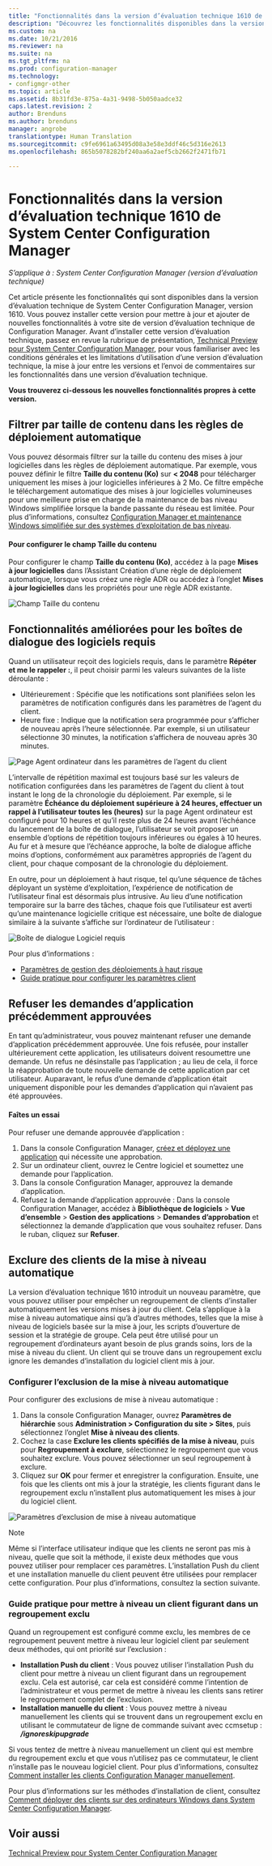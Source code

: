 ```yaml
---
title: "Fonctionnalités dans la version d’évaluation technique 1610 de System Center Configuration Manager"
description: "Découvrez les fonctionnalités disponibles dans la version d’évaluation technique de System Center Configuration Manager, version 1610."
ms.custom: na
ms.date: 10/21/2016
ms.reviewer: na
ms.suite: na
ms.tgt_pltfrm: na
ms.prod: configuration-manager
ms.technology:
- configmgr-other
ms.topic: article
ms.assetid: 8b31fd3e-875a-4a31-9498-5b050aadce32
caps.latest.revision: 2
author: Brenduns
ms.author: brenduns
manager: angrobe
translationtype: Human Translation
ms.sourcegitcommit: c9fe6961a63495d08a3e58e3ddf46c5d316e2613
ms.openlocfilehash: 865b5078282bf240aa6a2aef5cb2662f2471fb71

---
```

# <a name="capabilities-in-technical-preview-1610-for-system-center-configuration-manager"></a>Fonctionnalités dans la version d’évaluation technique 1610 de System Center Configuration Manager

*S’applique à : System Center Configuration Manager (version d’évaluation technique)*



Cet article présente les fonctionnalités qui sont disponibles dans la version d’évaluation technique de System Center Configuration Manager, version 1610. Vous pouvez installer cette version pour mettre à jour et ajouter de nouvelles fonctionnalités à votre site de version d’évaluation technique de Configuration Manager.      Avant d’installer cette version d’évaluation technique, passez en revue la rubrique de présentation, [Technical Preview pour System Center Configuration Manager](../../core/get-started/technical-preview.md), pour vous familiariser avec les conditions générales et les limitations d’utilisation d’une version d’évaluation technique, la mise à jour entre les versions et l’envoi de commentaires sur les fonctionnalités dans une version d’évaluation technique.    


**Vous trouverez ci-dessous les nouvelles fonctionnalités propres à cette version.**  
## <a name="filter-by-content-size-in-automatic-deployment-rules"></a>Filtrer par taille de contenu dans les règles de déploiement automatique
Vous pouvez désormais filtrer sur la taille du contenu des mises à jour logicielles dans les règles de déploiement automatique. Par exemple, vous pouvez définir le filtre **Taille du contenu (Ko)** sur **< 2048** pour télécharger uniquement les mises à jour logicielles inférieures à 2 Mo. Ce filtre empêche le téléchargement automatique des mises à jour logicielles volumineuses pour une meilleure prise en charge de la maintenance de bas niveau Windows simplifiée lorsque la bande passante du réseau est limitée. Pour plus d’informations, consultez [Configuration Manager et maintenance Windows simplifiée sur des systèmes d’exploitation de bas niveau](https://blogs.technet.microsoft.com/enterprisemobility/2016/10/07/configuration-manager-and-simplified-windows-servicing-on-down-level-operating-systems/).

#### <a name="to-configure-the-content-size-field"></a>Pour configurer le champ Taille du contenu
Pour configurer le champ **Taille du contenu (Ko)**, accédez à la page **Mises à jour logicielles** dans l’Assistant Création d’une règle de déploiement automatique, lorsque vous créez une règle ADR ou accédez à l’onglet **Mises à jour logicielles** dans les propriétés pour une règle ADR existante.

![Champ Taille du contenu](media/contentsizefield.png)

## <a name="improved-functionality-for-required-software-dialogs"></a>Fonctionnalités améliorées pour les boîtes de dialogue des logiciels requis
Quand un utilisateur reçoit des logiciels requis, dans le paramètre **Répéter et me le rappeler :**, il peut choisir parmi les valeurs suivantes de la liste déroulante :
- Ultérieurement : Spécifie que les notifications sont planifiées selon les paramètres de notification configurés dans les paramètres de l’agent du client.
- Heure fixe : Indique que la notification sera programmée pour s’afficher de nouveau après l’heure sélectionnée. Par exemple, si un utilisateur sélectionne 30 minutes, la notification s’affichera de nouveau après 30 minutes.

![Page Agent ordinateur dans les paramètres de l’agent du client](media/computeragentsettings.png)

L’intervalle de répétition maximal est toujours basé sur les valeurs de notification configurées dans les paramètres de l’agent du client à tout instant le long de la chronologie du déploiement. Par exemple, si le paramètre **Échéance du déploiement supérieure à 24 heures, effectuer un rappel à l’utilisateur toutes les (heures)** sur la page Agent ordinateur est configuré pour 10 heures et qu’il reste plus de 24 heures avant l’échéance du lancement de la boîte de dialogue, l’utilisateur se voit proposer un ensemble d’options de répétition toujours inférieures ou égales à 10 heures. Au fur et à mesure que l’échéance approche, la boîte de dialogue affiche moins d’options, conformément aux paramètres appropriés de l’agent du client, pour chaque composant de la chronologie du déploiement.

En outre, pour un déploiement à haut risque, tel qu’une séquence de tâches déployant un système d’exploitation, l’expérience de notification de l’utilisateur final est désormais plus intrusive. Au lieu d’une notification temporaire sur la barre des tâches, chaque fois que l’utilisateur est averti qu’une maintenance logicielle critique est nécessaire, une boîte de dialogue similaire à la suivante s’affiche sur l’ordinateur de l’utilisateur :

![Boîte de dialogue Logiciel requis](media/requiredsoftwaredialog.png)


Pour plus d’informations :
- [Paramètres de gestion des déploiements à haut risque](../../protect/understand/settings-to-manage-high-risk-deployments.md)
- [Guide pratique pour configurer les paramètres client](../clients/deploy/configure-client-settings.md)

## <a name="deny-previously-approved-application-requests"></a>Refuser les demandes d’application précédemment approuvées

En tant qu’administrateur, vous pouvez maintenant refuser une demande d’application précédemment approuvée. Une fois refusée, pour installer ultérieurement cette application, les utilisateurs doivent resoumettre une demande. Un refus ne désinstalle pas l’application ; au lieu de cela, il force la réapprobation de toute nouvelle demande de cette application par cet utilisateur. Auparavant, le refus d’une demande d’application était uniquement disponible pour les demandes d’application qui n’avaient pas été approuvées.

#### <a name="try-it-out"></a>Faîtes un essai
Pour refuser une demande approuvée d’application :

1.  Dans la console Configuration Manager, [créez et déployez une application](https://docs.microsoft.com/en-us/sccm/apps/deploy-use/create-applications) qui nécessite une approbation.
2.  Sur un ordinateur client, ouvrez le Centre logiciel et soumettez une demande pour l’application.
3.  Dans la console Configuration Manager, approuvez la demande d’application.
4.  Refusez la demande d’application approuvée : Dans la console Configuration Manager, accédez à **Bibliothèque de logiciels** > **Vue d’ensemble** > **Gestion des applications** > **Demandes d’approbation** et sélectionnez la demande d’application que vous souhaitez refuser.  Dans le ruban, cliquez sur **Refuser**.

## <a name="exclude-clients-from-automatic-upgrade"></a>Exclure des clients de la mise à niveau automatique
La version d’évaluation technique 1610 introduit un nouveau paramètre, que vous pouvez utiliser pour empêcher un regroupement de clients d’installer automatiquement les versions mises à jour du client.  Cela s’applique à la mise à niveau automatique ainsi qu’à d’autres méthodes, telles que la mise à niveau de logiciels basée sur la mise à jour, les scripts d’ouverture de session et la stratégie de groupe. Cela peut être utilisé pour un regroupement d’ordinateurs ayant besoin de plus grands soins, lors de la mise à niveau du client. Un client qui se trouve dans un regroupement exclu ignore les demandes d’installation du logiciel client mis à jour.

### <a name="configure-exclusion-from-automatic-upgrade"></a>Configurer l’exclusion de la mise à niveau automatique
Pour configurer des exclusions de mise à niveau automatique :
1.  Dans la console Configuration Manager, ouvrez **Paramètres de hiérarchie** sous **Administration > Configuration du site > Sites**, puis sélectionnez l’onglet **Mise à niveau des clients**.
2.  Cochez la case **Exclure les clients spécifiés de la mise à niveau**, puis pour **Regroupement à exclure**, sélectionnez le regroupement que vous souhaitez exclure. Vous pouvez sélectionner un seul regroupement à exclure.
3.  Cliquez sur **OK** pour fermer et enregistrer la configuration. Ensuite, une fois que les clients ont mis à jour la stratégie, les clients figurant dans le regroupement exclu n’installent plus automatiquement les mises à jour du logiciel client.

  ![Paramètres d’exclusion de mise à niveau automatique](media/automatic_upgrade_exclusion.png)

> [!NOTE]
> Même si l’interface utilisateur indique que les clients ne seront pas mis à niveau, quelle que soit la méthode, il existe deux méthodes que vous pouvez utiliser pour remplacer ces paramètres. L’installation Push du client et une installation manuelle du client peuvent être utilisées pour remplacer cette configuration. Pour plus d’informations, consultez la section suivante.


### <a name="how-to-upgrade-a-client-that-is-in-an-excluded-collection"></a>Guide pratique pour mettre à niveau un client figurant dans un regroupement exclu
Quand un regroupement est configuré comme exclu, les membres de ce regroupement peuvent mettre à niveau leur logiciel client par seulement deux méthodes, qui ont priorité sur l’exclusion :
 - **Installation Push du client** : Vous pouvez utiliser l’installation Push du client pour mettre à niveau un client figurant dans un regroupement exclu. Cela est autorisé, car cela est considéré comme l’intention de l’administrateur et vous permet de mettre à niveau les clients sans retirer le regroupement complet de l’exclusion.       
 - **Installation manuelle du client** : Vous pouvez mettre à niveau manuellement les clients qui se trouvent dans un regroupement exclu en utilisant le commutateur de ligne de commande suivant avec ccmsetup :  ***/ignoreskipupgrade***

  Si vous tentez de mettre à niveau manuellement un client qui est membre du regroupement exclu et que vous n’utilisez pas ce commutateur, le client n’installe pas le nouveau logiciel client. Pour plus d’informations, consultez [Comment installer les clients Configuration Manager manuellement](/sccm/core/clients/deploy/deploy-clients-to-windows-computers#a-namebkmkmanuala-how-to-install-configuration-manager-clients-manually).

Pour plus d’informations sur les méthodes d’installation de client, consultez [Comment déployer des clients sur des ordinateurs Windows dans System Center Configuration Manager](/sccm/core/clients/deploy/deploy-clients-to-windows-computers).


## <a name="see-also"></a>Voir aussi
[Technical Preview pour System Center Configuration Manager](../../core/get-started/technical-preview.md)



<!--HONumber=Nov16_HO1-->


